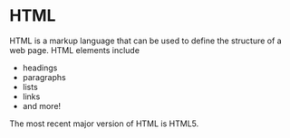 # HTMLHTML is a markup language that can be used to define the structure of a web page. HTML elements include* headings* paragraphs* lists* links* and more!The most recent major version of HTML is HTML5.